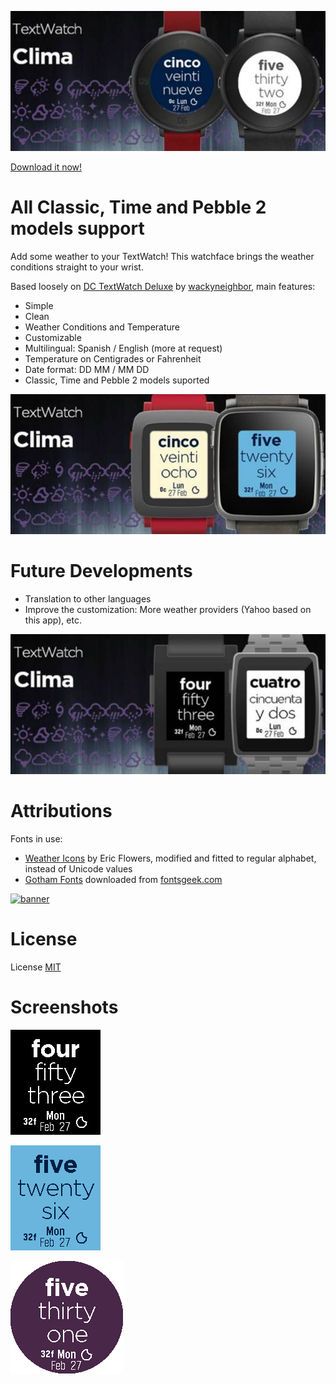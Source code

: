 ![banner](store/BannerRound.png)

[Download it now!](https://apps.getpebble.com/en_US/application/58a94da90dfc32d35b0002f8)

# All Classic, Time and Pebble 2 models support
Add some weather to your TextWatch! This watchface brings the weather conditions straight to your wrist. 

Based loosely on [DC TextWatch Deluxe](https://github.com/wackyneighbor/DC_Text_Watch_Deluxe) by [wackyneighbor](https://github.com/wackyneighbor), main features:
* Simple
* Clean
* Weather Conditions and Temperature
* Customizable
 * Multilingual: Spanish / English (more at request)
 * Temperature on Centigrades or Fahrenheit
 * Date format: DD MM / MM DD
* Classic, Time and Pebble 2 models suported

![banner](store/BannerTime.png)

# Future Developments
  * Translation to other languages
  * Improve the customization: More weather providers (Yahoo based on this app), etc.

![banner](store/BannerClass.png)

 # Attributions
Fonts in use: 
* [Weather Icons](https://erikflowers.github.io/weather-icons) by Eric Flowers, modified and fitted to regular alphabet, instead of Unicode values
* [Gotham Fonts](http://fontsgeek.com/search?q=gotham) downloaded from [fontsgeek.com](http://fontsgeek.com)

[![banner](https://poweredby.yahoo.com/white.png)](https://www.yahoo.com/?ilc=401)

# License
License [MIT](https://github.com/dieghernan/TextWatchES_Weather/blob/master/MIT%20License)

# Screenshots
![](store/ScrShClass.gif)

![](store/ScrShTime.gif)

![](store/ScrShRound.gif) 

